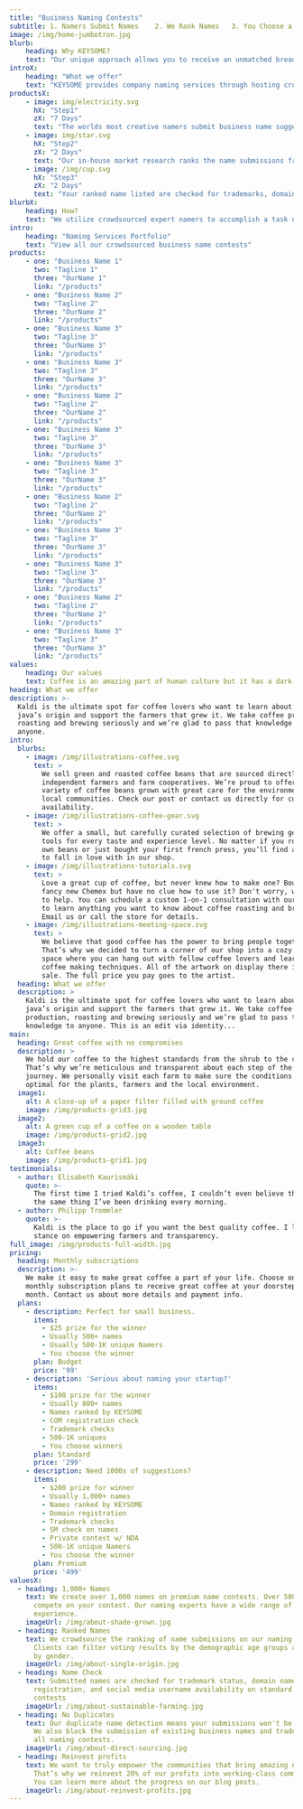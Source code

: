 ```yaml
---
title: "Business Naming Contests"
subtitle: 1. Namers Submit Names    2. We Rank Names   3. You Choose a Winner
image: /img/home-jumbotron.jpg
blurb:
    heading: Why KEYSOME?
    text: "Our unique approach allows you to receive an unmatched breadth of business name ideas from world's largest community of naming experts. Find the perfect name for your brand and ensure you receive more ideas from our top-quality creatives and pick your name with confidence."
introX:
    heading: "What we offer"
    text: "KEYSOME provides company naming services through hosting crowdsourced naming contests. Our namers create business names, product names, domain names and taglines for start-ups across the world."
productsX:
    - image: img/electricity.svg
      hX: "Step1"
      zX: "7 Days"
      text: "The worlds most creative namers submit business name suggestions on your contest. Our team creates brilliant names for your startup."
    - image: img/star.svg
      hX: "Step2"
      zX: "2 Days"
      text: "Our in-house market research ranks the name submissions from top to bottom. You are delivered a list of names with the very best names at the top.."
    - image: /img/cup.svg
      hX: "Step3"
      zX: "2 Days"
      text: "Your ranked name listed are checked for trademarks, domain name availability. You pick a winning name and winner gets paid."
blurbX:
    heading: How?
    text: "We utilize crowdsourced expert namers to accomplish a task normally solved by an branding agency at a more affordable budget. KEYSOME helps clients pool suggestions for a creative name for their startup, business, product, or website."
intro:
    heading: "Naming Services Portfolio"
    text: "View all our crowdsourced business name contests"
products:
    - one: "Business Name 1"
      two: "Tagline 1"
      three: "OurName 1"
      link: "/products"
    - one: "Business Name 2"
      two: "Tagline 2"
      three: "OurName 2"
      link: "/products"
    - one: "Business Name 3"
      two: "Tagline 3"
      three: "OurName 3"
      link: "/products"
    - one: "Business Name 3"
      two: "Tagline 3"
      three: "OurName 3"
      link: "/products"    
    - one: "Business Name 2"
      two: "Tagline 2"
      three: "OurName 2"
      link: "/products"
    - one: "Business Name 3"
      two: "Tagline 3"
      three: "OurName 3"
      link: "/products"
    - one: "Business Name 3"
      two: "Tagline 3"
      three: "OurName 3"
      link: "/products"    
    - one: "Business Name 2"
      two: "Tagline 2"
      three: "OurName 2"
      link: "/products"
    - one: "Business Name 3"
      two: "Tagline 3"
      three: "OurName 3"
      link: "/products"
    - one: "Business Name 3"
      two: "Tagline 3"
      three: "OurName 3"
      link: "/products"    
    - one: "Business Name 2"
      two: "Tagline 2"
      three: "OurName 2"
      link: "/products"
    - one: "Business Name 3"
      two: "Tagline 3"
      three: "OurName 3"
      link: "/products"      
values:
    heading: Our values
    text: Coffee is an amazing part of human culture but it has a dark side too – one of colonialism and mindless abuse of natural resources and human lives. We want to turn this around and return the coffee trade to the drink’s exhilarating, empowering and unifying nature.
heading: What we offer
description: >-
  Kaldi is the ultimate spot for coffee lovers who want to learn about their
  java’s origin and support the farmers that grew it. We take coffee production,
  roasting and brewing seriously and we’re glad to pass that knowledge to
  anyone.
intro:
  blurbs:
    - image: /img/illustrations-coffee.svg
      text: >
        We sell green and roasted coffee beans that are sourced directly from
        independent farmers and farm cooperatives. We’re proud to offer a
        variety of coffee beans grown with great care for the environment and
        local communities. Check our post or contact us directly for current
        availability.
    - image: /img/illustrations-coffee-gear.svg
      text: >
        We offer a small, but carefully curated selection of brewing gear and
        tools for every taste and experience level. No matter if you roast your
        own beans or just bought your first french press, you’ll find a gadget
        to fall in love with in our shop.
    - image: /img/illustrations-tutorials.svg
      text: >
        Love a great cup of coffee, but never knew how to make one? Bought a
        fancy new Chemex but have no clue how to use it? Don't worry, we’re here
        to help. You can schedule a custom 1-on-1 consultation with our baristas
        to learn anything you want to know about coffee roasting and brewing.
        Email us or call the store for details.
    - image: /img/illustrations-meeting-space.svg
      text: >
        We believe that good coffee has the power to bring people together.
        That’s why we decided to turn a corner of our shop into a cozy meeting
        space where you can hang out with fellow coffee lovers and learn about
        coffee making techniques. All of the artwork on display there is for
        sale. The full price you pay goes to the artist.
  heading: What we offer
  description: >
    Kaldi is the ultimate spot for coffee lovers who want to learn about their
    java’s origin and support the farmers that grew it. We take coffee
    production, roasting and brewing seriously and we’re glad to pass that
    knowledge to anyone. This is an edit via identity...
main:
  heading: Great coffee with no compromises
  description: >
    We hold our coffee to the highest standards from the shrub to the cup.
    That’s why we’re meticulous and transparent about each step of the coffee’s
    journey. We personally visit each farm to make sure the conditions are
    optimal for the plants, farmers and the local environment.
  image1:
    alt: A close-up of a paper filter filled with ground coffee
    image: /img/products-grid3.jpg
  image2:
    alt: A green cup of a coffee on a wooden table
    image: /img/products-grid2.jpg
  image3:
    alt: Coffee beans
    image: /img/products-grid1.jpg
testimonials:
  - author: Elisabeth Kaurismäki
    quote: >-
      The first time I tried Kaldi’s coffee, I couldn’t even believe that was
      the same thing I’ve been drinking every morning.
  - author: Philipp Trommler
    quote: >-
      Kaldi is the place to go if you want the best quality coffee. I love their
      stance on empowering farmers and transparency.
full_image: /img/products-full-width.jpg
pricing:
  heading: Monthly subscriptions
  description: >-
    We make it easy to make great coffee a part of your life. Choose one of our
    monthly subscription plans to receive great coffee at your doorstep each
    month. Contact us about more details and payment info.
  plans:
    - description: Perfect for small business.
      items:
        - $25 prize for the winner
        - Usually 500+ names
        - Usually 500-1K unique Namers
        - You choose the winner
      plan: Budget
      price: '99'
    - description: 'Serious about naming your startup?'
      items:
        - $100 prize for the winner
        - Usually 800+ names
        - Names ranked by KEYSOME
        - COM registration check
        - Trademark checks
        - 500-1K uniques
        - You choose winners
      plan: Standard
      price: '299'
    - description: Need 1000s of suggestions?
      items:
        - $200 prize for winner
        - Usually 1,000+ names
        - Names ranked by KEYSOME
        - Domain registration
        - Trademark checks
        - SM check on names
        - Private contest w/ NDA
        - 500-1K unique Namers
        - You choose the winner
      plan: Premium
      price: '499'
valuesX:
  - heading: 1,000+ Names
    text: We create over 1,000 names on premium name contests. Over 500 Namers will
      compete on your contest. Our naming experts have a wide range of
      experience.
    imageUrl: /img/about-shade-grown.jpg
  - heading: Ranked Names
    text: We crowdsource the ranking of name submissions on our naming contests.
      Clients can filter voting results by the demographic age groups as well as
      by gender.
    imageUrl: /img/about-single-origin.jpg
  - heading: Name Check
    text: Submitted names are checked for trademark status, domain name
      registration, and social media username availability on standard name
      contests
    imageUrl: /img/about-sustainable-farming.jpg
  - heading: No Duplicates
    text: Our duplicate name detection means your submissions won't be repetitive.
      We also block the submission of existing business names and trademarks on
      all naming contests.
    imageUrl: /img/about-direct-sourcing.jpg
  - heading: Reinvest profits
    text: We want to truly empower the communities that bring amazing names to you.
      That’s why we reinvest 20% of our profits into working-class communities.
      You can learn more about the progress on our blog posts.
    imageUrl: /img/about-reinvest-profits.jpg
---
```

